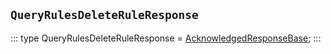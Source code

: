 ## `QueryRulesDeleteRuleResponse`
:::
type QueryRulesDeleteRuleResponse = [AcknowledgedResponseBase](./AcknowledgedResponseBase.md);
:::
